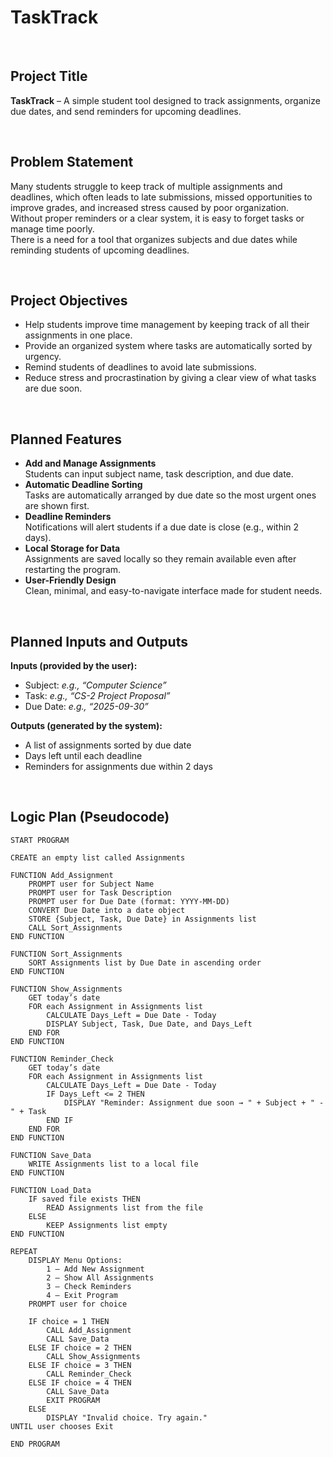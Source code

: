 # TaskTrack

<br>

## Project Title
**TaskTrack** – A simple student tool designed to track assignments, organize due dates, and send reminders for upcoming deadlines.  

<br>

## Problem Statement
Many students struggle to keep track of multiple assignments and deadlines, which often leads to late submissions, missed opportunities to improve grades, and increased stress caused by poor organization.  
Without proper reminders or a clear system, it is easy to forget tasks or manage time poorly.  
There is a need for a tool that organizes subjects and due dates while reminding students of upcoming deadlines.  

<br>

## Project Objectives
- Help students improve time management by keeping track of all their assignments in one place.  
- Provide an organized system where tasks are automatically sorted by urgency.  
- Remind students of deadlines to avoid late submissions.  
- Reduce stress and procrastination by giving a clear view of what tasks are due soon.  

<br>

## Planned Features
- **Add and Manage Assignments**  
  Students can input subject name, task description, and due date.  
- **Automatic Deadline Sorting**  
  Tasks are automatically arranged by due date so the most urgent ones are shown first.  
- **Deadline Reminders**  
  Notifications will alert students if a due date is close (e.g., within 2 days).  
- **Local Storage for Data**  
  Assignments are saved locally so they remain available even after restarting the program.  
- **User-Friendly Design**  
  Clean, minimal, and easy-to-navigate interface made for student needs.  

<br>

## Planned Inputs and Outputs

**Inputs (provided by the user):**  
- Subject: *e.g., “Computer Science”*  
- Task: *e.g., “CS-2 Project Proposal”*  
- Due Date: *e.g., “2025-09-30”*  

**Outputs (generated by the system):**  
- A list of assignments sorted by due date  
- Days left until each deadline  
- Reminders for assignments due within 2 days  

<br>

## Logic Plan (Pseudocode)

```pseudocode
START PROGRAM

CREATE an empty list called Assignments

FUNCTION Add_Assignment
    PROMPT user for Subject Name
    PROMPT user for Task Description
    PROMPT user for Due Date (format: YYYY-MM-DD)
    CONVERT Due Date into a date object
    STORE {Subject, Task, Due Date} in Assignments list
    CALL Sort_Assignments
END FUNCTION

FUNCTION Sort_Assignments
    SORT Assignments list by Due Date in ascending order
END FUNCTION

FUNCTION Show_Assignments
    GET today’s date
    FOR each Assignment in Assignments list
        CALCULATE Days_Left = Due Date - Today
        DISPLAY Subject, Task, Due Date, and Days_Left
    END FOR
END FUNCTION

FUNCTION Reminder_Check
    GET today’s date
    FOR each Assignment in Assignments list
        CALCULATE Days_Left = Due Date - Today
        IF Days_Left <= 2 THEN
            DISPLAY "Reminder: Assignment due soon → " + Subject + " - " + Task
        END IF
    END FOR
END FUNCTION

FUNCTION Save_Data
    WRITE Assignments list to a local file
END FUNCTION

FUNCTION Load_Data
    IF saved file exists THEN
        READ Assignments list from the file
    ELSE
        KEEP Assignments list empty
END FUNCTION

REPEAT
    DISPLAY Menu Options:
        1 – Add New Assignment
        2 – Show All Assignments
        3 – Check Reminders
        4 – Exit Program
    PROMPT user for choice

    IF choice = 1 THEN
        CALL Add_Assignment
        CALL Save_Data
    ELSE IF choice = 2 THEN
        CALL Show_Assignments
    ELSE IF choice = 3 THEN
        CALL Reminder_Check
    ELSE IF choice = 4 THEN
        CALL Save_Data
        EXIT PROGRAM
    ELSE
        DISPLAY "Invalid choice. Try again."
UNTIL user chooses Exit

END PROGRAM
